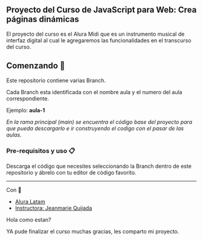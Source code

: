 ## Proyecto del Curso de JavaScript para Web: Crea páginas dinámicas

El proyecto del curso es el Alura Midi que es un instrumento musical de interfaz digital al cual le agregaremos las funcionalidades en el transcurso del curso. 

 
## Comenzando 🚀

Este repositorio contiene varias Branch. 

Cada Branch esta identificada con el nombre aula y el numero del aula correspondiente. 

Ejemplo:  **aula-1**

*En la rama principal (main) se encuentra el código base del proyecto para que pueda descargarlo e ir construyendo el codigo con el pasar de las aulas.*

### Pre-requisitos y uso 📋

Descarga el código que necesites seleccionando la Branch dentro de este repositorio y ábrelo con tu editor de código favorito. 


---
 Con :blue_heart: 
- [Alura Latam](https://www.aluracursos.com/) 
- [Instructora: Jeanmarie Quijada](https://github.com/JeanmarieAluraLatam) 



Hola como estan?

YA pude finalizar el curso muchas gracias, les comparto mi proyecto.
